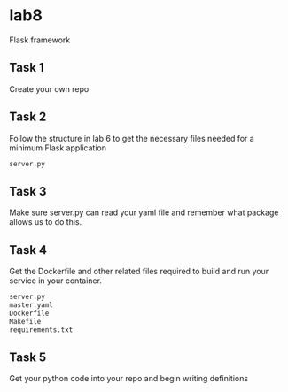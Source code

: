 # lab8

Flask framework

## Task 1

Create your own repo

## Task 2

Follow the structure in lab 6 to get the necessary files needed for a minimum Flask application
```python
server.py
```
## Task 3

Make sure server.py can read your yaml file and remember what package allows us to do this.

## Task 4

Get the Dockerfile and other related files required to build and run your service in your container.

```python
server.py
master.yaml
Dockerfile
Makefile
requirements.txt
```

## Task 5

Get your python code into your repo and begin writing definitions 

